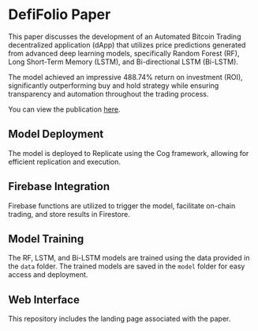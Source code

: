 # DefiFolio Paper

This paper discusses the development of an Automated Bitcoin Trading decentralized application (dApp) that utilizes price predictions generated from advanced deep learning models, specifically Random Forest (RF), Long Short-Term Memory (LSTM), and Bi-directional LSTM (Bi-LSTM).

The model achieved an impressive 488.74% return on investment (ROI), significantly outperforming buy and hold strategy while ensuring transparency and automation throughout the trading process.

You can view the publication [here](https://doi.org/10.3390/risks13010017).

## Model Deployment

The model is deployed to Replicate using the Cog framework, allowing for efficient replication and execution.

## Firebase Integration

Firebase functions are utilized to trigger the model, facilitate on-chain trading, and store results in Firestore.

## Model Training

The RF, LSTM, and Bi-LSTM models are trained using the data provided in the `data` folder. The trained models are saved in the `model` folder for easy access and deployment.

## Web Interface

This repository includes the landing page associated with the paper.
